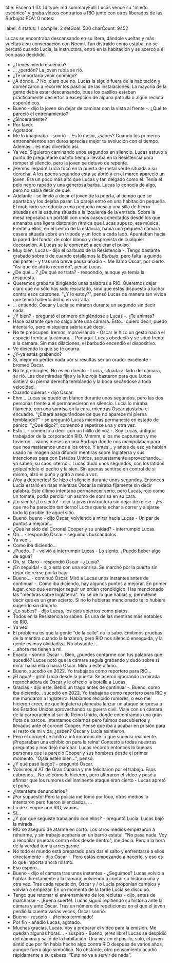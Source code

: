 title:          Escena 1
ID:             14
type:           md
summaryFull:    Lucas vence su "miedo escénico" y graba vídeos contrarios a RIO junto con otros liberados de las *Burbujas*
POV:            0
notes:          
                
label:          4
status:         1
compile:        2
setGoal:        500
charCount:      9452


Lucas se encontraba descansando en su litera, dándole vueltas y más vueltas a su conversación con Noemí. Tan distraído como estaba, no se percató cuando Lucía, la instructora, entró en la habitación y se acercó a él con paso decidido.
- ¿Tienes miedo escénico?
- ... ¿perdón?
La joven rubia se rió.
- ¿Te importaría venir conmigo?
- ¿A dónde...? No, claro que no.
Lucas la siguió fuera de la habitación y comenzaron a recorrer los pasillos de las instalaciones. La mayoría de la gente debía estar descansando, pues los pasillos estaban prácticamente desiertos a excepción de alguna patrulla o algún recluta esporádicos.
- Bueno - dijo la joven sin dejar de caminar con la vista al frente -. ¿Qué te pareció el entrenamiento?
- ¿Sinceramente?
- Por favor.
- Agotador.
- Me lo imaginaba - sonrió -. Es lo mejor, ¿sabes? Cuando los primeros entrenamientos son duros  aprecias mejor tu evolución con el tiempo. Además... es más divertido así.
- Ya veo.
Siguieron caminando unos segundos en silencio. Lucas estuvo a punto de preguntarle cuánto tiempo llevaba en la Resistencia para romper el silencio, pero la joven se detuvo de repente.
- ¡Hemos llegado!
Lucía tocó en la puerta de metal verde situada a su derecha. A los pocos segundos esta se abrió y en el marco apareció un joven. Era un poco más alto que Lucas y tan delgado como él. Tenía el pelo negro rapado y una generosa barba. Lucas lo conocía de algo, pero no sabía decir de qué.
- Adelante - se limitó a decir el joven de la puerta, al tiempo que se apartaba y los dejaba pasar.
La pareja entró en una habitación pequeña. El mobiliario se reducía a una pequeña mesa y una silla de hierro situadas en la esquina situada a la izquierda de la entrada. Sobre la mesa reposaba un portátil con unos casos conectados desde los que emanaba una ligera distorsión rítmica que Lucas supuso, era música.
Frente a ellos, en el centro de la estancia, había una pequeña cámara casera situada sobre un trípode y un foco a cada lado. Apuntaban hacia la pared del fondo, de color blanco y desprovista de cualquier decoración.
A Lucas se le comenzó a acelerar el pulso.
- Muy bien, Lucas - dijo el barbudo de la Resistencia -. Tengo bastante grabado sobre ti de cuando estallamos la *Burbuja*, pero falta la guinda del pastel - y tras una breve pausa añadió -. Me llamo Óscar, por cierto.
"Así que de ahí lo recuerdo", pensó Lucas.
- ¿De qué... ? ¿De qué se trata? - respondió, aunque ya temía la respuesta.
- Queremos grabarte dirigiendo unas palabras a RIO. Queremos dejar claro que no sólo has sido rescatado, sino que estás dispuesto a luchar contra esos cabrones.
"¿Y lo estoy?", pensó Lucas de manera tan vivida que temió haberlo dicho en voz alta.
- ... entiendo.
Óscar y Lucía se miraron durante un segundo sin decir nada.
- ¿Y bien? - preguntó el primero dirigiéndose a Lucas -. ¿Te animas?
- Hace bastante que no salgo ante una cámara. Esto... quiero decir, puedo intentarlo, pero ni siquiera sabría qué decir.
- No te preocupes. Iremos improvisando - Óscar le hizo un gesto hacia el espacio frente a la cámara -. Por aquí.
Lucas obedeció y se situó frente a la cámara. Sin más dilaciones, el barbudo encendió el dispositivo.
- Ve diciendo lo que se te ocurra.
- ¿Y-ya estás grabando?
- Sí, mejor no perder nada por si resultas ser un orador excelente - bromeó Óscar.
- No te preocupes. No es en directo - Lucía, situada al lado del cámara, se rió.
Las dos miradas fijas y la luz roja bastaron para que Lucas sintiera su pierna derecha temblando y la boca secándose a toda velocidad.
- Cuando quieras - dijo Óscar.
- Ehm...
Lucas se quedó en blanco durante unos segundos, pero las dos personas frente a él permanecieron en silencio. Lucía lo miraba fijamente con una sonrisa en la cara, mientras Óscar ajustaba el encuadre.
"¿Estará asegurándose de que no aparece mi pierna temblando?" - se preguntó Lucas mientras permanecía en estado de pánico.  "¿Qué digo?", comenzó a repetirse una y otra vez.
- Esto... - comenzó a decir con un hilillo de voz -. Soy Lucas, antiguo trabajador de la corporación RIO. Mmmm, ellos me capturaron y me tuvieron... varios meses en una *Burbuja* donde nos manipulaban para que nos matáramos unos a los otros. Y antes... y antes de eso ya habían usado mi imagen para difundir mentiras sobre Inglaterra y sus intenciones para con Estados Unidos, supuestamente aprovechando... ya saben, su caos interno...
Lucas dudó unos segundos, con los latidos golpeándole el pecho y la sien. Sin apenas sentirse en control de si mismo, alzó el puño y gritó a media voz.
- ¡Voy a detenerlos!
Se hizo el silencio durante unos segundos. Entonces Lucía estalló en risas mientras Óscar la miraba fijamente sin decir palabra. Este último intentaba permanecer serio, pero Lucas, rojo como un tomate, podía percibir un asomo de sonrisa en su cara.
- ¡Lo siento! ¡Lo siento! - dijo la joven instructora sin dejar de reírse - ¡Es que me ha parecido tan tierno!
Lucas quería echar a correr y alejarse todo lo posible de aquel sitio.
- Bueno, bueno - dijo Óscar, volviendo a mirar hacia Lucas - Un par de puntos a mejorar...
- ¿Qué ha sido del Coronel Cooper y su unidad? - interrumpió Lucas.
- Oh... - respondió Óscar - seguimos buscándolos.
- Ya veo...
- Como iba diciendo...
- ¿Puedo...? - volvió a interrumpir Lucas - Lo siento. ¿Puedo beber algo de agua?
- Oh, sí. Claro - respondió Óscar - ¿Lucía?.
- ¡En seguida! - dijo esta con una sonrisa. Se marchó por la puerta sin dejar de reírse por lo bajo.
- Bueno... - continuó Óscar. Miró a Lucas unos instantes antes de continuar -. Como iba diciendo, hay algunos puntos a mejorar. En primer lugar, creo que es mejor seguir un orden cronológico. Has mencionado las "mentiras sobre Inglaterra". Yo sé de lo que hablas y, permíteme decir que es un gran acierto. Si no lo hubieras mencionado te lo hubiera sugerido sin dudarlo.
- ¿Lo sabes? - dijo Lucas, los ojos abiertos como platos.
- Todos en la Resistencia lo saben. Es una de las mentiras más notables de RIO.
- Ya veo.
- El problema es que la gente "de la calle" no lo sabe. Emitimos pruebas de la mentira cuando la lanzaron, pero RIO nos silenció enseguida, y la gente es muy olvidadiza. No obstante...
- ...ahora me tienen a mi.
- Exacto - sonrió Óscar -. Bien, ¿puedes contarme con tus palabras qué sucedió?
Lucas notó que la cámara seguía grabando y dudó sobre si mirar hacia ella o hacia Óscar. Miró a este último.
- Bueno, sucedió en 2022. Yo trabajaba como reportero para RIO...
- ¡El agua! - gritó Lucía desde la puerta. Se acercó ignorando la mirada reprochadora de Óscar y le ofreció la botella a Lucas.
- Gracias - dijo este. Bebió un trago antes de continuar -. Bueno, como iba diciendo... sucedió en 2022. Yo trabajaba como reportero para RIO y me mandaron a Inglaterra. Habíamos recibido rumores, o eso me hicieron creer, de que Inglaterra planeaba lanzar un ataque sorpresa a los Estados Unidos aprovechando su guerra civil. Viajé con un cámara de la corporación al sur de Reino Unido, donde encontramos una gran flota de barcos. Intentamos colarnos pero fuimos descubiertos y llevados ante el coronel Cooper. Pensé que iba a acabar en prisión para el resto de mi vida, ¿saben?
Óscar y Lucía asintieron.
- Pero el coronel se limitó a informarnos de lo que sucedía realmente. ¡Preparaban una exhibición para la reina! Contestó a todas nuestras preguntas y nos dejó marchar.
Lucas recordó entonces lo buenas personas que le pareció Cooper y sus hombres desde el primer momento.
"Ojalá estén bien...", pensó.
- ¿Y qué pasó luego? - preguntó Óscar.
- Volvimos al AT de Gran Canaria y me felicitaron por el trabajo. Esos cabrones... No sé cómo lo hicieron, pero alteraron el vídeo y pasé a afirmar que los rumores del inminente ataque eran cierto - Lucas apretó el puño.
- ¿Intentaste denunciarlos?
- ¡Por supuesto! Pero la policía me tomó por loco, otros medios lo intentaron pero fueron silenciados, ...
- Lo de siempre con RIO, vamos.
- Sí...
- ¿Y por qué seguiste trabajando con ellos? - preguntó Lucía.
Lucas bajó la mirada.
- RIO se aseguró de atarme en corto. Los otros medios empezaron a rehuirme, y sin trabajo acabaría en un barrio estatal. "No pasa nada. Voy a recopilar pruebas contra ellos desde dentro", me decía. Pero a la hora de la verdad temía arriesgarme.
- No todo el mundo está preparado para dar el salto y enfrentarse a ellos directamente - dijo Óscar -. Pero estás empezando a hacerlo, y eso es lo que importa ahora mismo.
- Eso espero...
- Bueno - dijo el cámara tras unos instantes - ¿Seguimos?
Lucas volvió a hablar directamente a la cámara, volviendo a contar su historia una y otra vez. Tras cada repetición, Óscar y / o Lucía proponían cambios y volvían a empezar. En un momento de la tarde Lucía se disculpó.
- Tengo que retomar el entrenamiento de los reclutas - dijo, antes de marcharse -. ¡Buena suerte!.
Lucas siguió repitiendo su historia ante la cámara y ante Óscar. Tras un número de repeticiones en el que el joven perdió la cuenta varias veces, Óscar sonrió.
- Bueno - resopló -. ¡Hemos terminado!
- Por fin - añadió Lucas, agotado.
- Muchas gracias, Lucas. Voy a preparar el vídeo para la emisión. Me quedan algunas horas... - suspiró - Bueno, ¡eres libre!
Lucas se despidió del cámara y salió de la habitación.
Una vez en el pasillo, solo, el joven sintió que por fin había hecho algo contra RIO después de varios años, aunque fuera algo simbólico. No obstante, otro pensamiento acudió rápidamente a su cabeza.
"Esto no va a servir de nada".